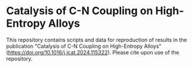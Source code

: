 # Catalysis of C-N Coupling on High-Entropy Alloys

This repository contains scripts and data for reproduction of results in the publication "Catalysis of C-N Coupling on High-Entropy Alloys" (https://doi.org/10.1016/j.jcat.2024.115322). Please cite upon use of the repository.
